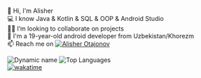 👋 Hi, I'm Alisher \
💻 I know Java & Kotlin & SQL & OOP & Android Studio \
👨‍💻 I’m looking to collaborate on projects \
💬 I'm a 19-year-old android developer from Uzbekistan/Khorezm \
📫 Reach me on [![Alisher Otajonov](https://img.shields.io/badge/alisherotajonov866-30302f?style=flat&logo=telegram)](https://t.me/Otajonov_Alisher) 


![Dynamic name](https://github-readme-stats.vercel.app/api?username=alisherotajonov866&show_icons=true&theme=radical) 
![Top Languages](https://github-readme-stats.vercel.app/api/top-langs/?username=alisherotajonov866&layout=compact&theme=radical) \
[![wakatime](https://wakatime.com/badge/user/3e19ad0f-9cc9-4958-8ed2-c613e3a8e9ed.svg)](https://wakatime.com/@3e19ad0f-9cc9-4958-8ed2-c613e3a8e9ed)
